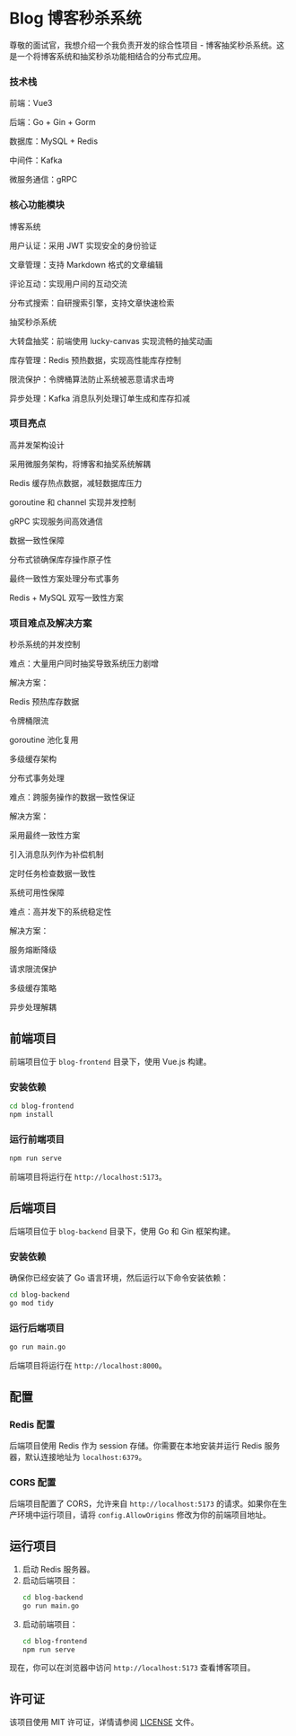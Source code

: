 # Blog 博客秒杀系统
尊敬的面试官，我想介绍一个我负责开发的综合性项目 - 博客抽奖秒杀系统。这是一个将博客系统和抽奖秒杀功能相结合的分布式应用。

### 技术栈

前端：Vue3

后端：Go + Gin + Gorm

数据库：MySQL + Redis

中间件：Kafka

微服务通信：gRPC

### 核心功能模块

博客系统

用户认证：采用 JWT 实现安全的身份验证

文章管理：支持 Markdown 格式的文章编辑

评论互动：实现用户间的互动交流

分布式搜索：自研搜索引擎，支持文章快速检索

抽奖秒杀系统

大转盘抽奖：前端使用 lucky-canvas 实现流畅的抽奖动画

库存管理：Redis 预热数据，实现高性能库存控制

限流保护：令牌桶算法防止系统被恶意请求击垮

异步处理：Kafka 消息队列处理订单生成和库存扣减

### 项目亮点

高并发架构设计

采用微服务架构，将博客和抽奖系统解耦

Redis 缓存热点数据，减轻数据库压力

goroutine 和 channel 实现并发控制

gRPC 实现服务间高效通信

数据一致性保障

分布式锁确保库存操作原子性

最终一致性方案处理分布式事务

Redis + MySQL 双写一致性方案

### 项目难点及解决方案

秒杀系统的并发控制

难点：大量用户同时抽奖导致系统压力剧增

解决方案：

Redis 预热库存数据

令牌桶限流

goroutine 池化复用

多级缓存架构

分布式事务处理

难点：跨服务操作的数据一致性保证

解决方案：

采用最终一致性方案

引入消息队列作为补偿机制

定时任务检查数据一致性

系统可用性保障

难点：高并发下的系统稳定性

解决方案：

服务熔断降级

请求限流保护

多级缓存策略

异步处理解耦



## 前端项目

前端项目位于 `blog-frontend` 目录下，使用 Vue.js 构建。

### 安装依赖

```bash
cd blog-frontend
npm install
```

### 运行前端项目

```bash
npm run serve
```

前端项目将运行在 `http://localhost:5173`。

## 后端项目

后端项目位于 `blog-backend` 目录下，使用 Go 和 Gin 框架构建。

### 安装依赖

确保你已经安装了 Go 语言环境，然后运行以下命令安装依赖：

```bash
cd blog-backend
go mod tidy
```

### 运行后端项目

```bash
go run main.go
```

后端项目将运行在 `http://localhost:8000`。

## 配置

### Redis 配置

后端项目使用 Redis 作为 session 存储。你需要在本地安装并运行 Redis 服务器，默认连接地址为 `localhost:6379`。

### CORS 配置

后端项目配置了 CORS，允许来自 `http://localhost:5173` 的请求。如果你在生产环境中运行项目，请将 `config.AllowOrigins` 修改为你的前端项目地址。

## 运行项目

1. 启动 Redis 服务器。
2. 启动后端项目：
   ```bash
   cd blog-backend
   go run main.go
   ```
3. 启动前端项目：
   ```bash
   cd blog-frontend
   npm run serve
   ```

现在，你可以在浏览器中访问 `http://localhost:5173` 查看博客项目。

## 许可证

该项目使用 MIT 许可证，详情请参阅 [LICENSE](LICENSE) 文件。
